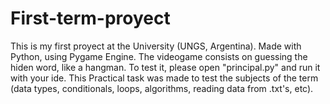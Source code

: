 # First-term-proyect
This is my first proyect at the University (UNGS, Argentina). Made with Python, using Pygame Engine. The videogame consists on guessing the hiden word, like a hangman.
To test it, please open "principal.py" and run it with your ide.
This Practical task was made to test the subjects of the term (data types, conditionals, loops, algorithms, reading data from .txt's, etc).
